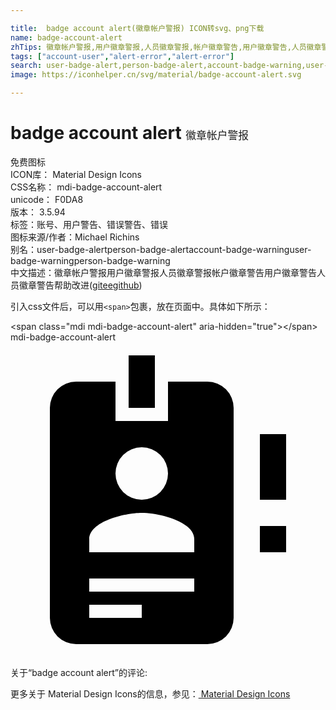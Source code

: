 ```yaml
---

title:  badge account alert(徽章帐户警报) ICON转svg、png下载
name: badge-account-alert
zhTips: 徽章帐户警报,用户徽章警报,人员徽章警报,帐户徽章警告,用户徽章警告,人员徽章警告
tags: ["account-user","alert-error","alert-error"]
search: user-badge-alert,person-badge-alert,account-badge-warning,user-badge-warning,person-badge-warning
image: https://iconhelper.cn/svg/material/badge-account-alert.svg

---
```


# badge account alert  <small style="font-size: 60%;font-weight: 100">徽章帐户警报</small>


<div class="detail-page">
<p>
<span><span class="badge-success badge">免费图标</span> </span>
<br/>
<span>
ICON库：
<span class="badge-secondary badge">Material Design Icons</span> 
</span>
<br/>
<span>
CSS名称：
<span class="badge-secondary badge">mdi-badge-account-alert</span> 
</span>
<br/>
<span>
unicode：
<span class="badge-secondary badge">F0DA8</span> 
<copy-btn content='F0DA8' btn-title=""></copy-btn>
<copy-btn :content='String.fromCodePoint(parseInt("F0DA8", 16))' btn-title="复制U"></copy-btn>
</span>
<br/>
<span>
版本：
<span class="badge-secondary badge">3.5.94</span> 
</span><br/><span>标签：<span class="badge-light badge"><router-link to="/tags/account-user.html">账号、用户</router-link></span><span class="badge-light badge"><router-link to="/tags/alert-error.html">警告、错误</router-link></span><span class="badge-light badge"><router-link to="/tags/alert-error.html">警告、错误</router-link></span></span>
<br/>
<span>图标来源/作者：<span class="badge-light badge">Michael Richins</span></span> 
<br/>
<span>别名：<span class="badge-light badge">user-badge-alert</span><span class="badge-light badge">person-badge-alert</span><span class="badge-light badge">account-badge-warning</span><span class="badge-light badge">user-badge-warning</span><span class="badge-light badge">person-badge-warning</span></span><br/><span class="zh-detail">中文描述：<span class="badge-primary badge">徽章帐户警报</span><span class="badge-primary badge">用户徽章警报</span><span class="badge-primary badge">人员徽章警报</span><span class="badge-primary badge">帐户徽章警告</span><span class="badge-primary badge">用户徽章警告</span><span class="badge-primary badge">人员徽章警告</span><span class="help-link"><span>帮助改进</span>(<a href="https://gitee.com/liuwave/icon-helper/edit/master/json/material/badge-account-alert.json" target="_blank" rel="noopener noreferrer">gitee</a><a href="https://github.com/liuwave/icon-helper/edit/master/json/material/badge-account-alert.json" target="_blank" rel="noopener noreferrer">github</a></span>)</span><br/>
</p>
</div>
<div class="alert alert-dark">
  <i class="mdi mdi-badge-account-alert mdi-48px"></i>
  <i class="mdi mdi-badge-account-alert mdi-36px"></i>
  <i class="mdi mdi-badge-account-alert mdi-24px"></i>
  <i class="mdi mdi-badge-account-alert mdi-18px"></i>
</div>
<div>
  <p>引入css文件后，可以用<code>&lt;span&gt;</code>包裹，放在页面中。具体如下所示：    
  </p>
  <div class="alert alert-primary" style="font-size: 14px">
    &lt;span class="mdi mdi-badge-account-alert" aria-hidden="true"&gt;&lt;/span&gt;
    <copy-btn content='<span class="mdi mdi-badge-account-alert" aria-hidden="true"></span>'></copy-btn>
  </div>
  <div class="alert alert-secondary">
    <i class="mdi mdi-badge-account-alert"
    style="font-size: 24px"
    aria-hidden="true"></i> mdi-badge-account-alert
    <copy-btn content="mdi-badge-account-alert" btn-title="复制图标名称"></copy-btn>
  </div>
</div>
<div id="svg" class="svg-wrap">
<svg xmlns="http://www.w3.org/2000/svg" viewBox="0 0 24 24"><path d="M15,3H12V6H8V3H5A2,2 0 0,0 3,5V21A2,2 0 0,0 5,23H15A2,2 0 0,0 17,21V5A2,2 0 0,0 15,3M10,8A2,2 0 0,1 12,10A2,2 0 0,1 10,12A2,2 0 0,1 8,10A2,2 0 0,1 10,8M14,16H6V15C6,13.67 8.67,13 10,13C11.33,13 14,13.67 14,15V16M11,5H9V1H11V5M14,19H6V18H14V19M10,21H6V20H10V21M19,12V7H21V12H19M19,16V14H21V16H19Z" /></svg>
</div>
<detail full-name='mdi-badge-account-alert'></detail>
<div>
<p>关于“badge account alert”的评论:</p>
</div>
<Vssue title="关于“badge account alert”的评论" ></Vssue>    
<div><p>更多关于 Material Design Icons的信息，参见：<a target="_blank" href="https://iconhelper.cn/material.html"> Material Design Icons</a>
</p></div>
